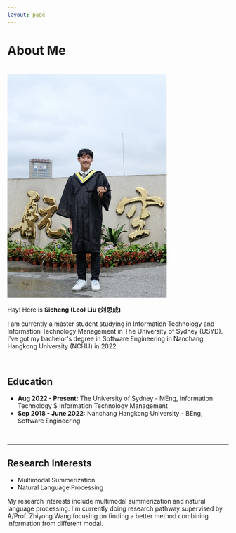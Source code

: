 ```yaml
---
layout: page
---
```


# About Me

<br>
<img src="Sicheng.jpg" class="floatpic" width="363" height="510">

Hay! Here is **Sicheng (Leo) Liu (刘思成)**.

I am currently a master student studying in Information Technology and Information Technology Management in The University of Sydney (USYD). I've got my bachelor's degree in Software Engineering in Nanchang Hangkong University (NCHU) in 2022.

<br>

## Education

- **Aug 2022 - Present:** The University of Sydney - MEng, Information Technology $ Information Technology Management
- **Sep 2018 - June 2022:** Nanchang Hangkong University - BEng, Software Engineering


<br>

---

## Research Interests

- Multimodal Summerization
- Natural Language Processing

My research interests include multimodal summerization and natural language processing. I'm currently doing research pathway supervised by A/Prof. Zhiyong Wang focusing on finding a better method combining information from different modal.

<br>

